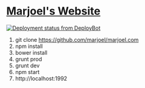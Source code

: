 # <a href="http://www.marjoel.com/">Marjoel's Website</a>

<a href="http://deploybot.com"><img src="https://marjoel.deploybot.com/badge/66802254081882/61535.svg" alt="Deployment status from DeployBot"></a>

1. git clone https://github.com/marjoel/marjoel.com
2. npm install
3. bower install
4. grunt prod
5. grunt dev
6. npm start
7. http://localhost:1992
